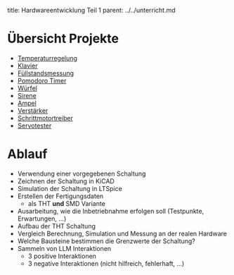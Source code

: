 title: Hardwareentwicklung Teil 1
parent: ../../unterricht.md

# Übersicht Projekte
* [Temperaturregelung](temperaturregelung.html)
* [Klavier](klavier.html)
* [Füllstandsmessung](fuellstand.html)
* [Pomodoro Timer](pomodoro.html)
* [Würfel](wuerfel.html)
* [Sirene](sirene.html)
* [Ampel](ampel.html)
* [Verstärker](verstaerker.html)
* [Schrittmotortreiber](schrittmotor.html)
* [Servotester](servotester.html)

# Ablauf
* Verwendung einer vorgegebenen Schaltung
* Zeichnen der Schaltung in KiCAD
* Simulation der Schaltung in LTSpice
* Erstellen der Fertigungsdaten
  * als THT **und** SMD Variante
* Ausarbeitung, wie die Inbetriebnahme erfolgen soll (Testpunkte, Erwartungen, ...)
* Aufbau der THT Schaltung
* Vergleich Berechnung, Simulation und Messung an der realen Hardware
* Welche Bausteine bestimmen die Grenzwerte der Schaltung?
* Sammeln von LLM Interaktionen
  * 3 positive Interaktionen
  * 3 negative Interaktionen (nicht hilfreich, fehlerhaft, ...)
